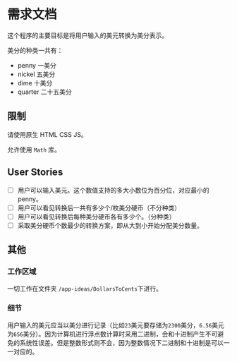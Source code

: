 # 需求文档

这个程序的主要目标是将用户输入的美元转换为美分表示。

美分的种类一共有：

- penny 一美分
- nickel 五美分
- dime 十美分
- quarter 二十五美分

## 限制

请使用原生 HTML CSS JS。

允许使用 `Math` 库。

## User Stories

- [ ] 用户可以输入美元。这个数值支持的多大小数位为百分位，对应最小的penny。
- [ ] 用户可以看见转换后一共有多少个/枚美分硬币（不分种类）
- [ ] 用户可以看见转换后每种美分硬币各有多少个。（分种类）
- [ ] 采取美分硬币个数最少的转换方案，即从大到小开始分配美分数量。

## 其他

### 工作区域

一切工作在文件夹 `/app-ideas/DollarsToCents`下进行。

### 细节

用户输入的美元应当以美分进行记录（比如`23`美元要存储为`2300`美分，`6.56`美元为`656`美分）。因为计算机进行浮点数计算时采用二进制，会和十进制产生不可避免的系统性误差。但是整数形式则不会，因为整数情况下二进制和十进制是可以一一对应的。